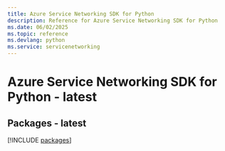 ```yaml
---
title: Azure Service Networking SDK for Python
description: Reference for Azure Service Networking SDK for Python
ms.date: 06/02/2025
ms.topic: reference
ms.devlang: python
ms.service: servicenetworking
---
```

# Azure Service Networking SDK for Python - latest
## Packages - latest
[!INCLUDE [packages](service-networking-index.md)]